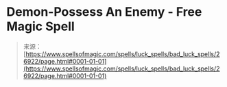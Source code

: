 <!--yml
category: 未分类
date: 2024-06-12 19:15:34
-->

# Demon-Possess An Enemy - Free Magic Spell

> 来源：[https://www.spellsofmagic.com/spells/luck_spells/bad_luck_spells/26922/page.html#0001-01-01](https://www.spellsofmagic.com/spells/luck_spells/bad_luck_spells/26922/page.html#0001-01-01)